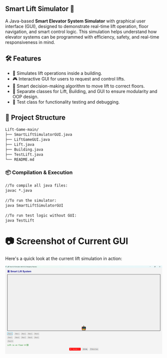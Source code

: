 <p align="center">
  <img src="/lift.png" alt="" />
</p>

## Smart Lift Simulator 🚀

A Java-based **Smart Elevator System Simulator** with graphical user interface (GUI), designed to demonstrate real-time lift operation, floor navigation, and smart control logic. This simulation helps understand how elevator systems can be programmed with efficiency, safety, and real-time responsiveness in mind.

## 🛠 Features

- 🏢 Simulates lift operations inside a building.
- 🎮 Interactive GUI for users to request and control lifts.
- 🧠 Smart decision-making algorithm to move lift to correct floors.
- 🔧 Separate classes for Lift, Building, and GUI to ensure modularity and OOP design.
- 🧪 Test class for functionality testing and debugging.

## 📁 Project Structure
```
Lift-Game-main/
├── SmartLiftSimulatorGUI.java
├── LiftGameGUI.java
├── Lift.java
├── Building.java
├── TestLift.java
└── README.md
```
### 📦 Compilation & Execution

```
//To compile all java files:
javac *.java

//To run the simulator:
java SmartLiftSimulatorGUI

//To run test logic without GUI:
java TestLift
```

# 📷 Screenshot of Current GUI

Here's a quick look at the current lift simulation in action:

<p align="center">
  <img src="/Ss.png" alt="" />
</p>